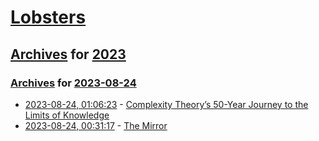 # [Lobsters](../../../README.md)

## [Archives](../../index.md) for [2023](../index.md)

### [Archives](../../index.md) for [2023-08-24](index.md)

* [2023-08-24, 01:06:23](https://lobste.rs/s/e1ovsz/complexity_theory_s_50_year_journey) - [Complexity Theory’s 50-Year Journey to the Limits of Knowledge](https://www.quantamagazine.org/complexity-theorys-50-year-journey-to-the-limits-of-knowledge-20230817/)
* [2023-08-24, 00:31:17](https://lobste.rs/s/kebxky/mirror) - [The Mirror](https://www.bassi.io/articles/2023/08/23/the-mirror/)
